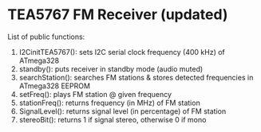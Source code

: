# TEA5767 FM Receiver (updated)
List of public functions:
1. I2CinitTEA5767(): sets I2C serial clock frequency (400 kHz) of ATmega328
2. standby(): puts receiver in standby mode (audio muted)
3. searchStation(): searches FM stations & stores detected frequencies in ATmega328 EEPROM
4. setFreq(): plays FM station @ given frequency
5. stationFreq(): returns frequency (in MHz) of FM station
6. SignalLevel(): returns signal level (in percentage) of FM station
7. stereoBit(): returns 1 if signal stereo, otherwise 0 if mono
